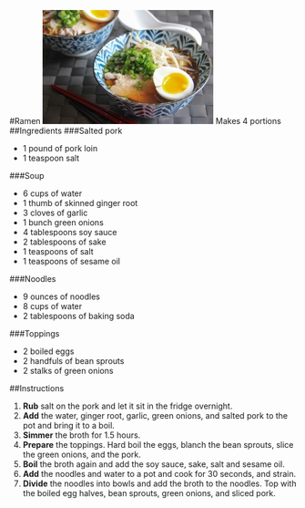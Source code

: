 #Ramen
![ramen](ramen.jpg)
Makes 4 portions
##Ingredients
###Salted pork
* 1 pound of pork loin
* 1 teaspoon salt

###Soup
* 6 cups of water
* 1 thumb of skinned ginger root
* 3 cloves of garlic
* 1 bunch green onions
* 4 tablespoons soy sauce
* 2 tablespoons of sake
* 1 teaspoons of salt
* 1 teaspoons of sesame oil

###Noodles
* 9 ounces of noodles
* 8 cups of water
* 2 tablespoons of baking soda

###Toppings
* 2 boiled eggs
* 2 handfuls of bean sprouts
* 2 stalks of green onions

##Instructions
1. **Rub** salt on the pork and let it sit in the fridge overnight.
2. **Add** the water, ginger root, garlic, green onions, and salted pork to the pot and bring it to a  boil.
3. **Simmer** the broth for 1.5 hours.
4. **Prepare** the toppings. Hard boil the eggs, blanch the bean sprouts, slice the green onions, and the pork.
5. **Boil** the broth again and add the soy sauce, sake, salt and sesame oil.
6. **Add** the noodles and water to a pot and cook for 30 seconds, and strain.
7. **Divide** the noodles into bowls and add the broth to the noodles. Top with the boiled egg halves, bean sprouts, green onions, and sliced pork.